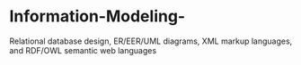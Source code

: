 # Information-Modeling-
Relational database design, ER/EER/UML diagrams, XML markup languages, and RDF/OWL semantic web languages
